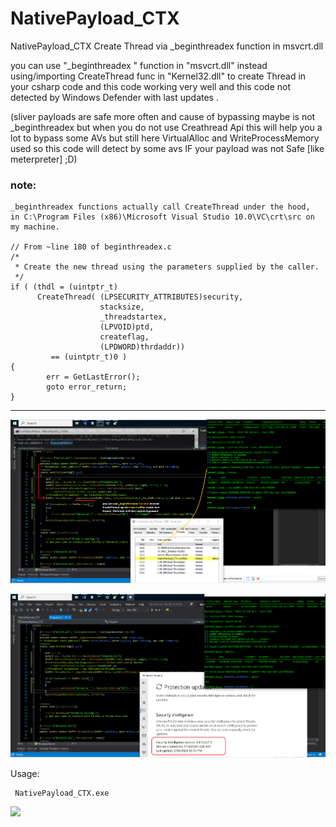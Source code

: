 # NativePayload_CTX
NativePayload_CTX Create Thread via _beginthreadex function in msvcrt.dll

you can use "_beginthreadex " function in "msvcrt.dll" instead using/importing CreateThread func in "Kernel32.dll" to create Thread in your csharp code and this code working very well and this code not detected by Windows Defender with last updates . 


(sliver payloads are safe more often and cause of bypassing maybe is not _beginthreadex but when you do not use Creathread Api this will help you a lot to bypass some AVs but still here VirtualAlloc and WriteProcessMemory used so this code will detect by some avs IF your payload was not Safe [like meterpreter] ;D)

### note:
```
_beginthreadex functions actually call CreateThread under the hood,
in C:\Program Files (x86)\Microsoft Visual Studio 10.0\VC\crt\src on my machine.

// From ~line 180 of beginthreadex.c
/*
 * Create the new thread using the parameters supplied by the caller.
 */
if ( (thdl = (uintptr_t)
      CreateThread( (LPSECURITY_ATTRIBUTES)security,
                    stacksize,
                    _threadstartex,
                    (LPVOID)ptd,
                    createflag,
                    (LPDWORD)thrdaddr))
         == (uintptr_t)0 )
{
        err = GetLastError();
        goto error_return;
}
```

---------------

 ![](https://github.com/DamonMohammadbagher/NativePayload_CTX/blob/main/CTX1.png)


 ![](https://github.com/DamonMohammadbagher/NativePayload_CTX/blob/main/CTX2.png)


Usage: 
    
     NativePayload_CTX.exe 
      
 
<p><a href="https://hits.seeyoufarm.com"><img src="https://hits.seeyoufarm.com/api/count/incr/badge.svg?url=https://github.com/DamonMohammadbagher/NativePayload_CTX/"/></a></p>
